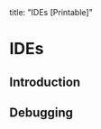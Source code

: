 <frontmatter>
title: "IDEs [Printable]"
</frontmatter>

<link rel="stylesheet" href="{{baseUrl}}/css/textbook.css">
<link rel="stylesheet" href="{{baseUrl}}/css/print.css">

<div class="website-content">

<div id="main">

# IDEs

## Introduction

<include src="introduction/what/unit-inParent-asFlat-print.md" boilerplate />

## Debugging

<include src="debugging/what/unit-inParent-asFlat-print.md" boilerplate />

</div>

</div>
